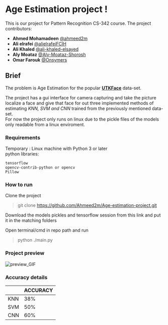 # Age Estimation project !

This is our project for Pattern Recognition CS-342 course.
The project contributors:
- **Ahmed Mohamadeen** [@ahmeed2m](https://git.io/ahmed)
- **Ali elrafei** [@alielrafeiFCIH](https://github.com/alielrafeiFCIH)
- **Ali Khaled** [@ali-khaled-elsayed](https://github.com/ali-khaled-elsayed)
- **Aly Moataz**  [@Aly-Moataz-Shorosh](https://github.com/Aly-Moataz-Shorosh)
- **Omar Farouk** [@Onsymers](https://github.com/Onsymers)

## Brief
The problem is Age Estimation for the popular **[UTKFace](https://susanqq.github.io/UTKFace/)** data-set.<br>

The project has a gui interface for camera capturing and take the picture localize a face and give that face for out three implemented methods of estimating *KNN, SVM and CNN* trained from the previously mentioned data-set.<br>
For now the project only runs on linux due to the pickle files of the models only readable from a linux enviroment.

### Requirements
Temporary : Linux machine with Python 3 or later<br>
python libraries:
```
tensorflow
opencv-contrib-python or opencv
Pillow
```
### How to run
Clone the project
>git clone https://github.com/Ahmeed2m/Age-estimation-project.git

Download the models pickles and tensorflow session from this link and put it in the matching folders <br>
<link will be added>
Open terminal/cmd in repo path and run

>python ./main.py

### Project preview

![preview_GIF](https://media.giphy.com/media/Qx5dC1X50WfAI2ETOl/giphy.gif)

### Accuracy details


|                |ACCURACY       | 
|----------------|---------------|
|KNN             |38%            | 
|SVM             |50%            | 
|CNN             |60%            | 

